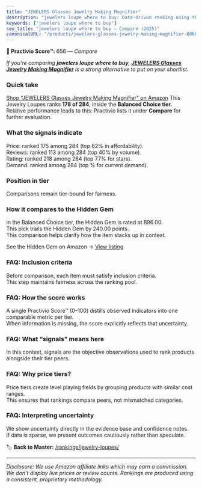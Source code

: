 ```yaml
---
title: "JEWELERS Glasses Jewelry Making Magnifier"
description: "jewelers loupe where to buy: Data-driven ranking using the Practivio Score™. Positioned by quality, value, demand, findability, momentum."
keywords: ["jewelers loupe where to buy"]
seo_title: "jewelers loupe where to buy — Compare (2025)"
canonicalURL: "/products/jewelers-glasses-jewelry-making-magnifier-B006ZBDBI6/"
---
```


**🛒 Practivio Score™:** 656 — _Compare_


*If you're comparing **jewelers loupe where to buy**, **[JEWELERS Glasses Jewelry Making Magnifier](https://www.amazon.com/dp/B006ZBDBI6?tag=practivio-20)** is a strong alternative to put on your shortlist.*
### Quick take
[Shop “JEWELERS Glasses Jewelry Making Magnifier” on Amazon](https://www.amazon.com/dp/B006ZBDBI6?tag=practivio-20)
This Jewelry Loupes ranks **178 of 284**, inside the **Balanced Choice tier**.  
Relative performance leads to this: Practivio lists it under **Compare** for further evaluation.

### What the signals indicate
Price: ranked 175 among 284 (top 62% in affordability).  
Reviews: ranked 113 among 284 (top 40% by volume).  
Rating: ranked 218 among 284 (top 77% for stars).  
Demand: ranked  among 284 (top % for current demand).

### Position in tier
Comparisons remain tier-bound for fairness.

### How it compares to the Hidden Gem
In the Balanced Choice tier, the Hidden Gem is rated at 896.00.  
This pick trails the Hidden Gem by 240.00 points.  
This comparison helps clarify how the item stacks up in context.  

See the Hidden Gem on Amazon → [View listing](https://www.amazon.com/dp/B08XXF1VCS?tag=practivio-20)

### FAQ: Inclusion criteria
Before comparison, each item must satisfy inclusion criteria.  
This step maintains fairness across the ranking pool.

### FAQ: How the score works
A single Practivio Score™ (0–100) distills observed indicators into one comparable metric per tier.  
When information is missing, the score explicitly reflects that uncertainty.

### FAQ: What “signals” means here
In this context, signals are the objective observations used to rank products alongside their tier peers.

### FAQ: Why price tiers?
Price tiers create level playing fields by grouping products with similar cost ranges.  
This ensures that rankings compare peers, not mismatched categories.

### FAQ: Interpreting uncertainty
We show uncertainty directly in the evidence base and confidence notes.  
If data is sparse, we present outcomes cautiously rather than speculate.

<!-- Missing template for Compare/CompareWithinPriceClass -->


🏷️ **Back to Master:** [/rankings/jewelry-loupes/](/rankings/jewelry-loupes/)

---
_Disclosure: We use Amazon affiliate links which may earn a commission. We don’t display live prices or review counts. Rankings are produced using a consistent, proprietary methodology._
